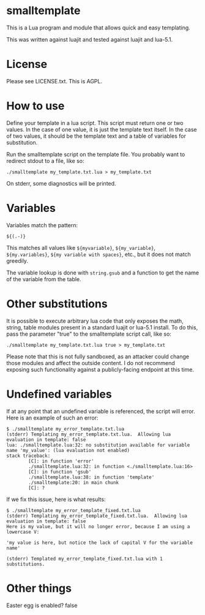 # smalltemplate

This is a Lua program and module that allows quick and easy templating.

This was written against luajit and tested against luajit and lua-5.1.

# License

Please see LICENSE.txt.  This is AGPL.

# How to use

Define your template in a lua script.  This script must return one or two
values.  In the case of one value, it is just the template text itself.  In the
case of two values, it should be the template text and a table of variables for
substitution.

Run the smalltemplate script on the template file.  You probably want to
redirect stdout to a file, like so:

    ./smalltemplate my_template.txt.lua > my_template.txt

On stderr, some diagnostics will be printed.

# Variables

Variables match the pattern:

    ${(.-)}

This matches all values like `${myvariable}`, `${my_variable}`,
`${my.variables}`, `${my variable with spaces}`, etc., but it does not match
greedily.

The variable lookup is done with `string.gsub` and a function to get the name
of the variable from the table.

# Other substitutions

It is possible to execute arbitrary lua code that only exposes the math,
string, table modules present in a standard luajit or lua-5.1 install.  To do
this, pass the parameter "true" to the smalltemplate script call, like so:

    ./smalltemplate my_template.txt.lua true > my_template.txt

Please note that this is not fully sandboxed, as an attacker could change those
modules and affect the outside content.  I do not recommend exposing such
functionality against a publicly-facing endpoint at this time.

# Undefined variables

If at any point that an undefined variable is referenced, the script will
error.  Here is an example of such an error:

	$ ./smalltemplate my_error_template.txt.lua
	(stderr) Templating my_error_template.txt.lua.  Allowing lua evaluation in template: false
	lua: ./smalltemplate.lua:32: no substitution available for variable name 'my_value': (lua evaluation not enabled)
	stack traceback:
			[C]: in function 'error'
			./smalltemplate.lua:32: in function <./smalltemplate.lua:16>
			[C]: in function 'gsub'
			./smalltemplate.lua:38: in function 'template'
			./smalltemplate:20: in main chunk
			[C]: ?

If we fix this issue, here is what results:

	$ ./smalltemplate my_error_template_fixed.txt.lua
	(stderr) Templating my_error_template_fixed.txt.lua.  Allowing lua evaluation in template: false
	Here is my value, but it will no longer error, because I am using a lowercase V:

	'my value is here, but notice the lack of capital V for the variable name'

	(stderr) Templated my_error_template_fixed.txt.lua with 1 substitutions.

# Other things

Easter egg is enabled? false
